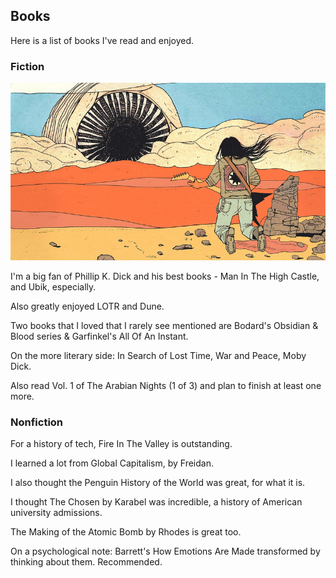 ## Books

Here is a list of books I've read and enjoyed.

### Fiction


![dune sandworm](dune.png)

I'm a big fan of Phillip K. Dick and his best books - Man In The High Castle, and Ubik, especially.

Also greatly enjoyed LOTR and Dune.

Two books that I loved that I rarely see mentioned are Bodard's Obsidian & Blood series & Garfinkel's All Of An Instant.

On the more literary side: In Search of Lost Time, War and Peace, Moby Dick.

Also read Vol. 1 of The Arabian Nights (1 of 3) and plan to finish at least one more.

### Nonfiction

For a history of tech, Fire In The Valley is outstanding.

I learned a lot from Global Capitalism, by Freidan.

I also thought the Penguin History of the World was great, for what it is.

I thought The Chosen by Karabel was incredible, a history of American university admissions.

The Making of the Atomic Bomb by Rhodes is great too.

On a psychological note: Barrett's How Emotions Are Made transformed by thinking about them. Recommended.

